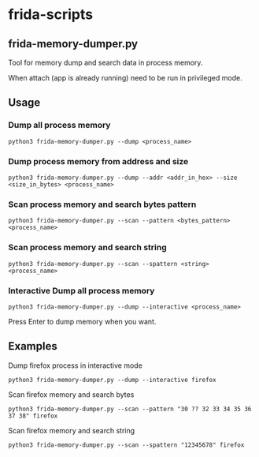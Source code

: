 # frida-scripts

## frida-memory-dumper.py

Tool for memory dump and search data in process memory.

When attach (app is already running) need to be run in privileged mode.

## Usage

### Dump all process memory

`python3 frida-memory-dumper.py --dump <process_name>`

### Dump process memory from address and size

`python3 frida-memory-dumper.py --dump --addr <addr_in_hex> --size <size_in_bytes> <process_name>`

### Scan process memory and search bytes pattern

`python3 frida-memory-dumper.py --scan --pattern <bytes_pattern> <process_name>`

### Scan process memory and search string

`python3 frida-memory-dumper.py --scan --spattern <string> <process_name>`

### Interactive Dump all process memory

`python3 frida-memory-dumper.py --dump --interactive <process_name>`

Press Enter to dump memory when you want.

## Examples

Dump firefox process in interactive mode

`python3 frida-memory-dumper.py --dump --interactive firefox`

Scan firefox memory and search bytes

`python3 frida-memory-dumper.py --scan --pattern "30 ?? 32 33 34 35 36 37 38" firefox`

Scan firefox memory and search string

`python3 frida-memory-dumper.py --scan --spattern "12345678" firefox`
